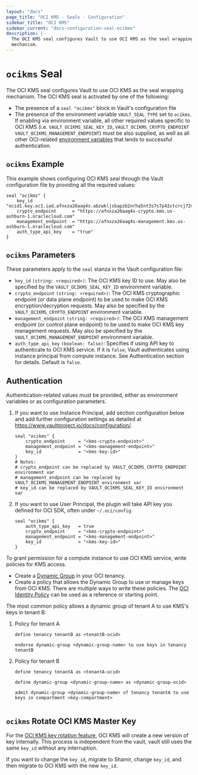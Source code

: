 ```yaml
---
layout: "docs"
page_title: "OCI KMS - Seals - Configuration"
sidebar_title: "OCI KMS"
sidebar_current: "docs-configuration-seal-ocikms"
description: |-
  The OCI KMS seal configures Vault to use OCI KMS as the seal wrapping
  mechanism.
---
```


# `ocikms` Seal

The OCI KMS seal configures Vault to use OCI KMS as the seal wrapping mechanism.
The OCI KMS seal is activated by one of the following:

* The presence of a `seal "ocikms"` block in Vault's configuration file
* The presence of the environment variable `VAULT_SEAL_TYPE` set to `ocikms`. If
  enabling via environment variable, all other required values specific to OCI
  KMS (i.e. `VAULT_OCIKMS_SEAL_KEY_ID`, `VAULT_OCIKMS_CRYPTO_ENDPOINT` `VAULT_OCIKMS_MANAGEMENT_ENDPOINT`) must be also supplied, as well as all
  other OCI-related [environment variables][oci-sdk] that lends to successful
  authentication. 
  
## `ocikms` Example

This example shows configuring OCI KMS seal through the Vault configuration file
by providing all the required values:

```hcl
seal "ocikms" {
    key_id               = "ocid1.key.oc1.iad.afnxza26aag4s.abzwkljsbapzb2nrha5nt3s7s7p42ctcrcj72vn3kq5qx"
    crypto_endpoint      = "https://afnxza26aag4s-crypto.kms.us-ashburn-1.oraclecloud.com"
    management_endpoint  = "https://afnxza26aag4s-management.kms.us-ashburn-1.oraclecloud.com"
    auth_type_api_key    = "true"
}
```

## `ocikms` Parameters

These parameters apply to the `seal` stanza in the Vault configuration file:

- `key_id` `(string: <required>)`: The OCI KMS key ID to use. May also be
  specified by the `VAULT_OCIKMS_SEAL_KEY_ID` environment variable.
- `crypto_endpoint` `(string: <required>)`: The OCI KMS cryptographic endpoint (or data plane endpoint) 
  to be used to make OCI KMS encryption/decryption requests. May also be specified by the `VAULT_OCIKMS_CRYPTO_ENDPOINT` environment
  variable.
- `management_endpoint` `(string: <required>)`: The OCI KMS management endpoint (or control plane endpoint) 
  to be used to make OCI KMS key management requests. May also be specified by the `VAULT_OCIKMS_MANAGEMENT_ENDPOINT` environment
  variable.
- `auth_type_api_key` `(boolean: false)`: Specifies if using API key to authenticate to OCI KMS service.
  If it is `false`, Vault authenticates using instance principal from compute instance. See Authentication section for details. Default is `false`. 

## Authentication

Authentication-related values must be provided, either as environment
variables or as configuration parameters.

1. If you want to use Instance Principal, add section configuration below and add further configuration settings as detailed at https://www.vaultproject.io/docs/configuration/.
    ```hcl
    seal "ocikms" {
        crypto_endpoint     = "<kms-crypto-endpoint>"
        management_endpoint = "<kms-management-endpoint>"
        key_id              = "<kms-key-id>"
    }
    # Notes:
    # crypto_endpoint can be replaced by VAULT_OCIKMS_CRYPTO_ENDPOINT environment var
    # management_endpoint can be replaced by VAULT_OCIKMS_MANAGEMENT_ENDPOINT environment var
    # key_id can be replaced by VAULT_OCIKMS_SEAL_KEY_ID environment var
    ```
1. If you want to use User Principal, the plugin will take API key you defined for OCI SDK, often under `~/.oci/config`.
    ```
    seal "ocikms" {
        auth_type_api_key   = true
        crypto_endpoint     = "<kms-crypto-endpoint>"
        management_endpoint = "<kms-management-endpoint>"
        key_id              = "<kms-key-id>"
    }
    ```

To grant permission for a compute instance to use OCI KMS service, write policies for KMS access.

- Create a [Dynamic Group][oci-dg] in your OCI tenancy.
- Create a policy that allows the Dynamic Group to use or manage keys from OCI KMS. There are multiple ways to write these policies. The [OCI Identity Policy][oci-id] can be used as a reference or starting point.

The most common policy allows a dynamic group of tenant A to use KMS's keys in tenant B:
1. Policy for tenant A
    ```text
    define tenancy tenantB as <tenantB-ocid>
     
    endorse dynamic-group <dynamic-group-name> to use keys in tenancy tenantB
 
    ```
1. Policy for tenant B
   ```text
   define tenancy tenantA as <tenantA-ocid>
    
   define dynamic-group <dynamic-group-name> as <dynamic-group-ocid>

   admit dynamic-group <dynamic-group-name> of tenancy tenantA to use keys in compartment <key-compartment>


   ```
   
## `ocikms` Rotate OCI KMS Master Key

For the [OCI KMS key rotation feature][oci-kms-rotation], OCI KMS will create a new version of key internally. This process is independent from the vault, vault still uses the same `key_id` without any interruption.

If you want to change the `key_id`, migrate to Shamir, change `key_id`, and then migrate to OCI KMS with the new `key_id`.

[oci-sdk]: https://docs.cloud.oracle.com/iaas/Content/API/Concepts/sdkconfig.htm
[oci-dg]:  https://docs.cloud.oracle.com/iaas/Content/Identity/Tasks/managingdynamicgroups.htm
[oci-id]: https://docs.cloud.oracle.com/iaas/Content/Identity/Concepts/policies.htm
[oci-kms-rotation]: https://docs.cloud.oracle.com/iaas/Content/KeyManagement/Tasks/managingkeys.htm


